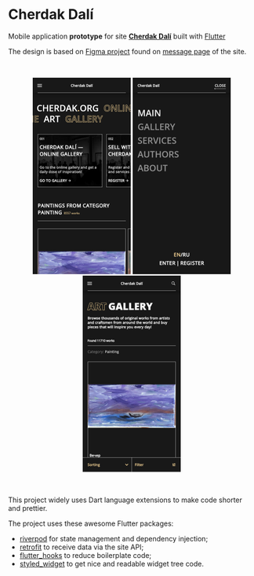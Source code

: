 # Cherdak Dalí

Mobile application **prototype** for site **[Cherdak Dalí](https://cherdak.org)** built with 
[Flutter](https://flutter.dev)

The design is based on 
[Figma project](https://www.figma.com/file/XZZYEpV6jcpCI0gJNt2OG9/cherdak.org-(Copy)?node-id=735%3A14857&t=sHtcNoHSLLxeKWL2-1) 
found on [message page](https://cherdak.org/support_the_project) of the site.

<br/>
<p align="center">
  <img src="test/golden/goldens/readme/screenshot1.png" alt="drawing" width="200px"/>
  <img src="test/golden/goldens/readme/screenshot2.png" alt="drawing" width="200px"/>
  <img src="test/golden/goldens/readme/screenshot3.png" alt="drawing" width="200px"/>
</p>
<br/>

This project widely uses Dart language extensions to make code shorter and prettier. 

The project uses these awesome Flutter packages:
- [riverpod](https://pub.dev/packages/riverpod) 
  for state management and dependency injection;
- [retrofit](https://pub.dev/packages/retrofit)
  to receive data via the site API;
- [flutter_hooks](https://pub.dev/packages/flutter_hooks)
  to reduce boilerplate code;
- [styled_widget](https://pub.dev/packages/styled_widget) 
  to get nice and readable widget tree code.
